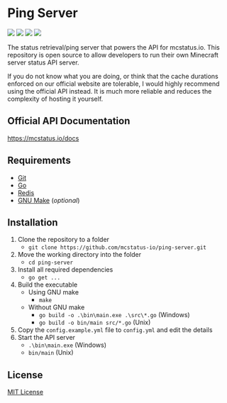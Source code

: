 # Ping Server
![](https://img.shields.io/github/languages/code-size/mcstatus-io/ping-server)
![](https://img.shields.io/github/issues/mcstatus-io/ping-server)
![](https://img.shields.io/github/actions/workflow/status/mcstatus-io/ping-server/go.yml)
![](https://img.shields.io/uptimerobot/ratio/m792379047-190f2d39d31ecafa9b1f86ab)

The status retrieval/ping server that powers the API for mcstatus.io. This repository is open source to allow developers to run their own Minecraft server status API server.

If you do not know what you are doing, or think that the cache durations enforced on our official website are tolerable, I would highly recommend using the official API instead. It is much more reliable and reduces the complexity of hosting it yourself.

## Official API Documentation

https://mcstatus.io/docs

## Requirements

- [Git](https://git-scm.com/)
- [Go](https://go.dev/)
- [Redis](https://redis.io/)
- [GNU Make](https://www.gnu.org/software/make/) (*optional*)

## Installation

1. Clone the repository to a folder
    - `git clone https://github.com/mcstatus-io/ping-server.git`
2. Move the working directory into the folder
    - `cd ping-server`
3. Install all required dependencies
    - `go get ...`
4. Build the executable
    - Using GNU make
        - `make`
    - Without GNU make
        - `go build -o .\bin\main.exe .\src\*.go` (Windows)
        - `go build -o bin/main src/*.go` (Unix)
5. Copy the `config.example.yml` file to `config.yml` and edit the details
6. Start the API server
    - `.\bin\main.exe` (Windows)
    - `bin/main` (Unix)

## License

[MIT License](https://github.com/mcstatus-io/ping-server/blob/main/LICENSE)
